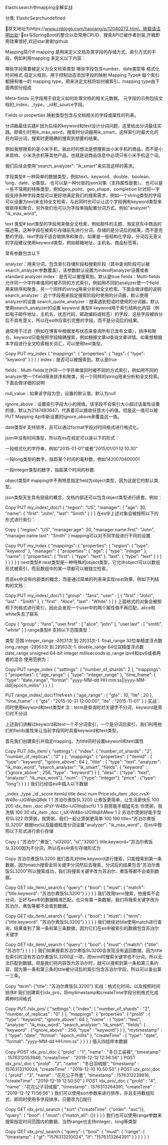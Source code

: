 Elasticsearch中mapping全解实战

分类: ElasticSearchundefined

💛原文地址为https://www.cnblogs.com/haixiang/p/12040272.html，转载请注明出处!
🍎es与SpringBoot的整合以及常用CRUD、搜索API已被作者封装,开箱即用效果很好,欢迎star谢谢!github

Mapping简介#
mapping 是用来定义文档及其字段的存储方式、索引方式的手段，例如利用mapping 来定义以下内容：

哪些字段需要被定义为全文检索类型
哪些字段包含number、date类型等
格式化时间格式
自定义规则，用于控制动态添加字段的映射
Mapping Type#
每个索引都拥有唯一的 mapping type，用来决定文档将如何被索引。mapping type由下面两部分组成

Meta-fields
元字段用于自定义如何处理文档的相关元数据。 元字段的示例包括文档的_index，_type，_id和_source字段。

Fields or properties
映射类型包含与文档相关的字段或属性的列表。

分词器最佳实践#
因为后续的keyword和text设计分词问题，这里给出分词最佳实践。即索引时用ik_max_word，搜索时分词器用ik_smart，这样索引时最大化的将内容分词，搜索时更精确的搜索到想要的结果。

例如我想搜索的是小米手机，我此时的想法是想搜索出小米手机的商品，而不是小米音响、小米洗衣机等其他产品，也就是说商品信息中必须只有小米手机这个词。

我们后续会使用"search_analyzer": "ik_smart"来实现这样的需求。

字段类型#
一种简单的数据类型，例如text、keyword、double、boolean、long、date、ip类型。
也可以是一种分层的json对象（支持属性嵌套）。
也可以是一些不常用的特殊类型，例如geo_point、geo_shape、completion
针对同一字段支持多种字段类型可以更好地满足我们的搜索需求，例如一个string类型的字段可以设置为text来支持全文检索，与此同时也可以让这个字段拥有keyword类型来做排序和聚合，另外我们也可以为字段单独配置分词方式，例如"analyzer": "ik_max_word",

text 类型#
text类型的字段用来做全文检索，例如邮件的主题、淘宝京东中商品的描述等。这种字段在被索引存储前先进行分词，存储的是分词后的结果，而不是完整的字段。text字段不适合做排序和聚合。如果是一些结构化字段，分词后无意义的字段建议使用keyword类型，例如邮箱地址、主机名、商品标签等。

常有参数包含以下

analyzer：用来分词，包含索引存储阶段和搜索阶段（其中查询阶段可以被search_analyzer参数覆盖），该参数默认设置为index的analyzer设置或者standard analyzer
index：是否可以被搜索到。默认是true
fields：Multi-fields允许同一个字符串值同时被不同的方式索引，例如用不同的analyzer使一个field用来排序和聚类，另一个同样的string用来分析和全文检索。下面会做详细的说明
search_analyzer：这个字段用来指定搜索阶段时使用的分词器，默认使用analyzer的设置
search_quote_analyzer：搜索遇到短语时使用的分词器，默认使用search_analyzer的设置
keyword 类型#
keyword用于索引结构化内容（例如电子邮件地址，主机名，状态代码，邮政编码或标签）的字段，这些字段被拆分后不具有意义，所以在es中应索引完整的字段，而不是分词后的结果。

通常用于过滤（例如在博客中根据发布状态来查询所有已发布文章），排序和聚合。keyword只能按照字段精确搜索，例如根据文章id查询文章详情。如果想根据本字段进行全文检索相关词汇，可以使用text类型。

Copy
PUT my_index
{
  "mappings": {
    "properties": {
      "tags": {
        "type":  "keyword"
      }
    }
  }
}
index：是否可以被搜索到。默认是true

fields：Multi-fields允许同一个字符串值同时被不同的方式索引，例如用不同的analyzer使一个field用来排序和聚类，另一个同样的string用来分析和全文检索。下面会做详细的说明

null_value：如果该字段为空，设置的默认值，默认为null

ignore_above：设置索引字段大小的阈值。该字段不会索引大小超过该属性设置的值，默认为2147483647，代表着可以接收任意大小的值。但是这一值可以被PUT Mapping Api中新设置的ignore_above来覆盖这一值。

date类型#
支持排序，且可以通过format字段对时间格式进行格式化。

json中没有时间类型，所以在es在规定可以是以下的形式：

一段格式化的字符串，例如"2015-01-01"或者"2015/01/01 12:10:30"

一段long类型的数字，指距某个时间的毫秒数，例如1420070400001

一段integer类型的数字，指距某个时间的秒数

object类型#
mapping中不用特意指定field为object类型，因为这是它的默认类型。

json类型天生具有层级的概念，文档内部还可以包含object类型进行嵌套。例如：

Copy
PUT my_index/_doc/1
{ 
  "region": "US",
  "manager": { 
    "age":     30,
    "name": { 
      "first": "John",
      "last":  "Smith"
    }
  }
}
在es中上述对象会被按照以下的形式进行索引：

Copy
{
  "region":             "US",
  "manager.age":        30,
  "manager.name.first": "John",
  "manager.name.last":  "Smith"
}
mapping可以对不同字段进行不同的设置

Copy
PUT my_index
{
  "mappings": {
    "properties": { 
      "region": {
        "type": "keyword"
      },
      "manager": { 
        "properties": {
          "age":  { "type": "integer" },
          "name": { 
            "properties": {
              "first": { "type": "text" },
              "last":  { "type": "text" }
            }
          }
        }
      }
    }
  }
}
nest类型#
nest类型是一种特殊的object类型，它允许object可以以数组形式被索引，而且数组中的某一项都可以被独立检索。

而且es中没有内部类的概念，而是通过简单的列表来实现nest效果，例如下列结构的文档：

Copy
PUT my_index/_doc/1
{
  "group" : "fans",
  "user" : [ 
    {
      "first" : "John",
      "last" :  "Smith"
    },
    {
      "first" : "Alice",
      "last" :  "White"
    }
  ]
}
上面格式的对象会被按照下列格式进行索引，因此会发现一个user中的两个属性值不再匹配，alice和white失去了联系

Copy
{
  "group" :        "fans",
  "user.first" : [ "alice", "john" ],
  "user.last" :  [ "smith", "white" ]
}
range类型#
支持以下范围类型：

类型	范围
integer_range	-2的31次 到 2的31次-1.
float_range	32位单精度浮点数
long_range	-2的63次 到 2的63次-1.
double_range	64位双精度浮点数
date_range	unsigned 64-bit integer milliseconds
ip_range	ipv4和ipv6或者两者的混合
使用范例为：

Copy
PUT range_index
{
  "settings": {
    "number_of_shards": 2
  },
  "mappings": {
    "properties": {
      "age_range": {
        "type": "integer_range"
      },
      "time_frame": {
        "type": "date_range", 
        "format": "yyyy-MM-dd HH:mm:ss||yyyy-MM-dd||epoch_millis"
      }
    }
  }
}

PUT range_index/_doc/1?refresh
{
  "age_range" : { 
    "gte" : 10,
    "lte" : 20
  },
  "time_frame" : { 
    "gte" : "2015-10-31 12:00:00", 
    "lte" : "2015-11-01"
  }
}
实战：同时使用keyword和text类型#
注：term是查询时对关键字不分词，keyword是索引时不分词

上述我们讲解过keyword和text一个不分词索引，一个是分词后索引，我们利用他们的fields属性来让当前字段同时具备keyword和text类型。

首先我们创建索引并指定mapping，为title同时设置keyword和text属性

Copy
PUT /idx_item/
{
  "settings": {
    "index": {
        "number_of_shards" : "2",
        "number_of_replicas" : "0"
    }
  },
  "mappings": {
    "properties": {
      "itemId" : {
        "type": "keyword",
        "ignore_above": 64
      },
      "title" : {
        "type": "text",
        "analyzer": "ik_max_word", 
        "search_analyzer": "ik_smart", 
        "fields": {
          "keyword" : {"ignore_above" : 256, "type" : "keyword"}
        }
      },
      "desc" : {"type": "text", "analyzer": "ik_max_word"},
      "num" : {"type": "integer"},
      "price" : {"type": "long"}
    }
  }
}
我们已经往es中插入以下数据

_index	_type	_id	_score	itemId	title	desc	num	Price
idx_item	_doc	rvsX-W4Bo-iJGWqbQ8dk	1	1	苏泊尔煮饭SL3200	让煮饭更简单，让生活更快乐	100	200
idx_item	_doc	sPsY-W4Bo-iJGWqbscfU	1	3	厨房能手威猛先生	你煲粥，我洗锅	100	30
idx_item	_doc	r_sX-W4Bo-iJGWqbhMew	1	2	苏泊尔煲粥好能手型号SL322	你煲粥，我煲粥，我们一起让煲粥更简单	100	190
title=”苏泊尔煮饭SL3200“ 根据text以及最细粒度分词设置"analyzer": "ik_max_word"，在es中按照以下形式进行索引存储

Copy
{ "苏泊尔","煮饭", "sl3200", "sl","3200"}
title.keyword=”苏泊尔煮饭SL3200因为不分词，所以在es中索引存储形式为

Copy
苏泊尔煮饭SL3200
我们首先对title.keyword进行搜索，只能搜索到第一条数据，因为match搜索会将关键字分词然后去搜索，分词后的结果包含"苏泊尔煮饭SL3200"所以搜索成功，我们将搜索关键字改为苏泊尔、煮饭等都不会查到数据。

Copy
GET idx_item/_search
{
  "query": {
    "bool": {
      "must": {
        "match": {"title.keyword": "苏泊尔煮饭SL3200"}
        }
    }
  }
}
我们改用term搜索，他搜索不会分词，正好与es中的数据精准匹配，也只有第一条数据，我们将搜索关键字改为苏泊尔、煮饭等都不会查到数据。

Copy
GET idx_item/_search
{
  "query": {
    "bool": {
      "must": {
        "term": {"title.keyword": "苏泊尔煮饭SL3200"}
        }
    }
  }
}
我们继续对title使用match进行查询，结果查到了第一条和第三条数据，因为它们在es中被索引的数据包含苏泊尔关键字

Copy
GET idx_item/_search
{
  "query": {
    "bool": {
      "must": {"match": {"title": "苏泊尔"}
        }
    }
  }
}
我们如果搜索苏泊尔煮饭SL3200会发现没有返回数据，因为title在索引时没有苏泊尔煮饭SL3200这一项，而term时搜索关键字也不分词，所以无法匹配到数据。但是我们将内容改为苏泊尔时，就可以搜索到第一条和第三条内容，因为第一条和第三条的title被分词后的索引包含苏泊尔字段，所以可以查出第一三条。

Copy
"term": {"title": "苏泊尔煮饭SL3200"}
实战：格式化时间、以及按照时间排序#
我们创建索引idx_pro，将mytimestamp和createTime字段分别格式化成两种时间格式

Copy
PUT /idx_pro/
{
  "settings": {
    "index": {
        "number_of_shards" : "2",
        "number_of_replicas" : "0"
    }
  },
  "mappings": {
    "properties": {
      "proId" : {
        "type": "keyword",
        "ignore_above": 64
      },
      "name" : {
        "type": "text",
        "analyzer": "ik_max_word", 
        "search_analyzer": "ik_smart", 
        "fields": {
          "keyword" : {"ignore_above" : 256, "type" : "keyword"}
        }
      },
      "mytimestamp" : {
        "type": "date",
        "format": "epoch_millis"
      },
      "createTime" : {
        "type": "date",
        "format": "yyyy-MM-dd HH:mm:ss"
      }
    }
  }
}
插入四组样本数据

Copy
POST idx_pro/_doc
{
  "proId" : "1",
  "name" : "冬日工装裤",
  "timestamp" : 1576312053946,
  "createTime" : "2019-12-12 12:56:56"
}
POST idx_pro/_doc
{
  "proId" : "2",
  "name" : "冬日羽绒服",
  "timestamp" : 1576313210024,
  "createTime" : "2019-12-10 10:50:50"
}
POST idx_pro/_doc
{
  "proId" : "3",
  "name" : "花花公子外套",
  "timestamp" : 1576313239816,
  "createTime" : "2019-12-19 12:50:50"
}
POST idx_pro/_doc
{
  "proId" : "4",
  "name" : "花花公子羽绒服",
  "timestamp" : 1576313264391,
  "createTime" : "2019-12-12 11:56:56"
}
我们可以使用sort参数来进行排序，并且支持数组形式，即同时使用多字段排序，只要改为[]就行

Copy
GET idx_pro/_search
{
  "sort":{"createTime": {"order": "asc"}}, 
  "query": {
    "bool": {
      "must": {"match_all": {}}
    }
  }
}
我们也可以使用range参数来搜索指定时间范围内的数据，当然range也支持integer、long等类型

Copy
GET idx_pro/_search
{
  "query": {
    "bool": {
      "must": {
        "range": {
          "timestamp": {
            "gt": "1576313210024",
            "lt": "1576313264391"
          }
        }
      }
    }
  }
}